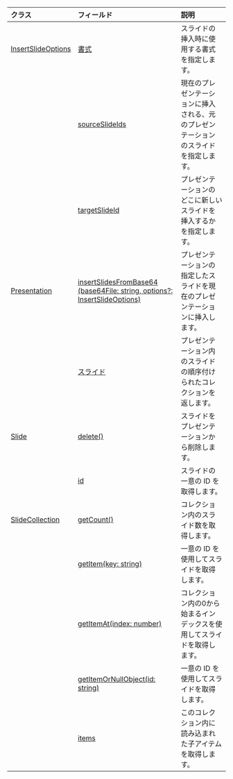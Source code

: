 | クラス | フィールド | 説明 |
|:---|:---|:---|
|[InsertSlideOptions](/javascript/api/powerpoint/powerpoint.insertslideoptions)|[書式](/javascript/api/powerpoint/powerpoint.insertslideoptions#formatting)|スライドの挿入時に使用する書式を指定します。|
||[sourceSlideIds](/javascript/api/powerpoint/powerpoint.insertslideoptions#sourceslideids)|現在のプレゼンテーションに挿入される、元のプレゼンテーションのスライドを指定します。|
||[targetSlideId](/javascript/api/powerpoint/powerpoint.insertslideoptions#targetslideid)|プレゼンテーションのどこに新しいスライドを挿入するかを指定します。|
|[Presentation](/javascript/api/powerpoint/powerpoint.presentation)|[insertSlidesFromBase64 (base64File: string, options?: InsertSlideOptions)](/javascript/api/powerpoint/powerpoint.presentation#insertslidesfrombase64-base64file--options-)|プレゼンテーションの指定したスライドを現在のプレゼンテーションに挿入します。|
||[スライド](/javascript/api/powerpoint/powerpoint.presentation#slides)|プレゼンテーション内のスライドの順序付けられたコレクションを返します。|
|[Slide](/javascript/api/powerpoint/powerpoint.slide)|[delete()](/javascript/api/powerpoint/powerpoint.slide#delete--)|スライドをプレゼンテーションから削除します。|
||[id](/javascript/api/powerpoint/powerpoint.slide#id)|スライドの一意の ID を取得します。|
|[SlideCollection](/javascript/api/powerpoint/powerpoint.slidecollection)|[getCount()](/javascript/api/powerpoint/powerpoint.slidecollection#getcount--)|コレクション内のスライド数を取得します。|
||[getItem(key: string)](/javascript/api/powerpoint/powerpoint.slidecollection#getitem-key-)|一意の ID を使用してスライドを取得します。|
||[getItemAt(index: number)](/javascript/api/powerpoint/powerpoint.slidecollection#getitemat-index-)|コレクション内の0から始まるインデックスを使用してスライドを取得します。|
||[getItemOrNullObject(id: string)](/javascript/api/powerpoint/powerpoint.slidecollection#getitemornullobject-id-)|一意の ID を使用してスライドを取得します。|
||[items](/javascript/api/powerpoint/powerpoint.slidecollection#items)|このコレクション内に読み込まれた子アイテムを取得します。|
